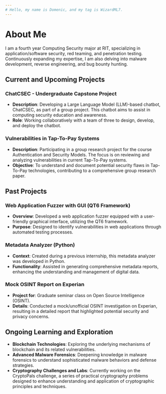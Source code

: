 ```yaml
---
# Hello, my name is Domenic, and my tag is WizardML7.
---
```


# About Me

I am a fourth year Computing Security major at RIT, specializing in application/software security, red teaming, and penetration testing. Continuously expanding my expertise, I am also delving into malware development, reverse engineering, and bug bounty hunting.

## Current and Upcoming Projects

### ChatCSEC - Undergraduate Capstone Project
- **Description**: Developing a Large Language Model (LLM)-based chatbot, ChatCSEC, as part of a group project. This chatbot aims to assist in computing security education and awareness.
- **Role**: Working collaboratively with a team of three to design, develop, and deploy the chatbot.

### Vulnerabilities in Tap-To-Pay Systems
- **Description**: Participating in a group research project for the course Authentication and Security Models. The focus is on reviewing and analyzing vulnerabilities in current Tap-To-Pay systems.
- **Objective**: To understand and document potential security flaws in Tap-To-Pay technologies, contributing to a comprehensive group research paper.

## Past Projects

### Web Application Fuzzer with GUI (QT6 Framework)
- **Overview**: Developed a web application fuzzer equipped with a user-friendly graphical interface, utilizing the QT6 framework.
- **Purpose**: Designed to identify vulnerabilities in web applications through automated testing processes.

### Metadata Analyzer (Python)
- **Context**: Created during a previous internship, this metadata analyzer was developed in Python.
- **Functionality**: Assisted in generating comprehensive metadata reports, enhancing the understanding and management of digital data.

### Mock OSINT Report on Experian
- **Project for**: Graduate seminar class on Open Source Intelligence (OSINT).
- **Details**: Conducted a mock/unofficial OSINT investigation on Experian, resulting in a detailed report that highlighted potential security and privacy concerns.

## Ongoing Learning and Exploration

- **Blockchain Technologies**: Exploring the underlying mechanisms of blockchain and its related vulnerabilities.
- **Advanced Malware Forensics**: Deepening knowledge in malware forensics to understand sophisticated malware behaviors and defense strategies.
- **Cryptography Challenges and Labs**: Currently working on the CryptoPals challenge, a series of practical cryptography problems designed to enhance understanding and application of cryptographic principles and techniques.
